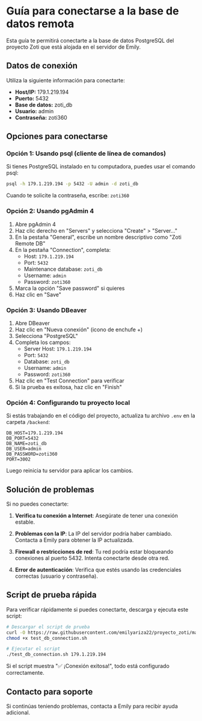 # Guía para conectarse a la base de datos remota

Esta guía te permitirá conectarte a la base de datos PostgreSQL del proyecto Zoti que está alojada en el servidor de Emily.

## Datos de conexión

Utiliza la siguiente información para conectarte:

- **Host/IP:** 179.1.219.194
- **Puerto:** 5432
- **Base de datos:** zoti_db
- **Usuario:** admin
- **Contraseña:** zoti360

## Opciones para conectarse

### Opción 1: Usando psql (cliente de línea de comandos)

Si tienes PostgreSQL instalado en tu computadora, puedes usar el comando psql:

```bash
psql -h 179.1.219.194 -p 5432 -U admin -d zoti_db
```

Cuando te solicite la contraseña, escribe: `zoti360`

### Opción 2: Usando pgAdmin 4

1. Abre pgAdmin 4
2. Haz clic derecho en "Servers" y selecciona "Create" > "Server..."
3. En la pestaña "General", escribe un nombre descriptivo como "Zoti Remote DB"
4. En la pestaña "Connection", completa:
   - Host: `179.1.219.194`
   - Port: `5432`
   - Maintenance database: `zoti_db`
   - Username: `admin`
   - Password: `zoti360`
5. Marca la opción "Save password" si quieres
6. Haz clic en "Save"

### Opción 3: Usando DBeaver

1. Abre DBeaver
2. Haz clic en "Nueva conexión" (icono de enchufe +)
3. Selecciona "PostgreSQL"
4. Completa los campos:
   - Server Host: `179.1.219.194`
   - Port: `5432`
   - Database: `zoti_db`
   - Username: `admin`
   - Password: `zoti360`
5. Haz clic en "Test Connection" para verificar
6. Si la prueba es exitosa, haz clic en "Finish"

### Opción 4: Configurando tu proyecto local

Si estás trabajando en el código del proyecto, actualiza tu archivo `.env` en la carpeta `/backend`:

```
DB_HOST=179.1.219.194
DB_PORT=5432
DB_NAME=zoti_db
DB_USER=admin
DB_PASSWORD=zoti360
PORT=3002
```

Luego reinicia tu servidor para aplicar los cambios.

## Solución de problemas

Si no puedes conectarte:

1. **Verifica tu conexión a Internet**:
   Asegúrate de tener una conexión estable.

2. **Problemas con la IP**:
   La IP del servidor podría haber cambiado. Contacta a Emily para obtener la IP actualizada.

3. **Firewall o restricciones de red**:
   Tu red podría estar bloqueando conexiones al puerto 5432. Intenta conectarte desde otra red.

4. **Error de autenticación**:
   Verifica que estés usando las credenciales correctas (usuario y contraseña).

## Script de prueba rápida

Para verificar rápidamente si puedes conectarte, descarga y ejecuta este script:

```bash
# Descargar el script de prueba
curl -O https://raw.githubusercontent.com/emilyariza22/proyecto_zoti/main/scripts/test_db_connection.sh
chmod +x test_db_connection.sh

# Ejecutar el script
./test_db_connection.sh 179.1.219.194
```

Si el script muestra "✅ ¡Conexión exitosa!", todo está configurado correctamente.

## Contacto para soporte

Si continúas teniendo problemas, contacta a Emily para recibir ayuda adicional.
